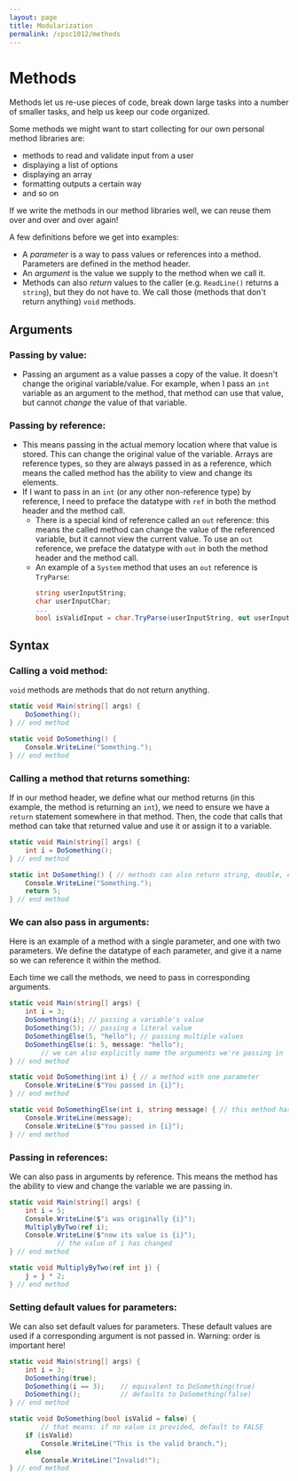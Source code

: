 ```yaml
---
layout: page
title: Modularization
permalink: /cpsc1012/methods
---
```


# Methods

Methods let us re-use pieces of code, break down large tasks into a number of smaller tasks, and help us keep our code organized.

Some methods we might want to start collecting for our own personal method libraries are:
- methods to read and validate input from a user
- displaying a list of options
- displaying an array
- formatting outputs a certain way
- and so on

If we write the methods in our method libraries well, we can reuse them over and over and over again!

A few definitions before we get into examples:
- A *parameter* is a way to pass values or references into a method. Parameters are defined in the method header.
- An *argument* is the value we supply to the method when we call it.
- Methods can also *return* values to the caller (e.g. `ReadLine()` returns a `string`), but they do not have to. We call those (methods that don't return anything) `void` methods.


## Arguments

### Passing by value:
- Passing an argument as a value passes a copy of the value. It doesn't change the original variable/value. For example, when I pass an `int` variable as an argument to the method, that  method can use that value, but cannot *change* the value of that variable.

### Passing by reference:
- This means passing in the actual memory location where that value is stored. This can change the original value of the variable. Arrays are reference types, so they are always passed in as a reference, which means the called method has the ability to view and change its elements.
- If I want to pass in an `int` (or any other non-reference type) by reference, I need to preface the datatype with `ref` in both the method header and the method call.
  - There is a special kind of reference called an `out` reference: this means the called method can change the value of the referenced variable, but it cannot view the current value. To use an `out` reference, we preface the datatype with `out` in both the method header and the method call.
  - An example of a `System` method that uses an `out` reference is `TryParse`:
    ```csharp
    string userInputString;
    char userInputChar;
    ...
    bool isValidInput = char.TryParse(userInputString, out userInputChar);
    ```

## Syntax

### Calling a void method:
`void` methods are methods that do not return anything.
```csharp
static void Main(string[] args) {
    DoSomething();
} // end method

static void DoSomething() {
    Console.WriteLine("Something.");
} // end method
```

### Calling a method that returns something:
If in our method header, we define what our method returns (in this example, the method is returning an `int`), we need to ensure we have a `return` statement somewhere in that method. Then, the code that calls that method can take that returned value and use it or assign it to a variable.
```csharp
static void Main(string[] args) {
    int i = DoSomething();
} // end method

static int DoSomething() { // methods can also return string, double, etc.
    Console.WriteLine("Something.");
    return 5;
} // end method
```

### We can also pass in arguments:
Here is an example of a method with a single parameter, and one with two parameters. We define the datatype of each parameter, and give it a name so we can reference it within the method.

Each time we call the methods, we need to pass in corresponding arguments.
```csharp
static void Main(string[] args) {
    int i = 3;
    DoSomething(i); // passing a variable's value
    DoSomething(5); // passing a literal value
    DoSomethingElse(5, "hello"); // passing multiple values
    DoSomethingElse(i: 5, message: "hello");  
        // we can also explicitly name the arguments we're passing in
} // end method

static void DoSomething(int i) { // a method with one parameter
    Console.WriteLine($"You passed in {i}");
} // end method

static void DoSomethingElse(int i, string message) { // this method has two parameters
    Console.WriteLine(message);
    Console.WriteLine($"You passed in {i}");
} // end method
```

### Passing in references:
We can also pass in arguments by reference. This means the method has the ability to view and change the variable we are passing in.
```csharp
static void Main(string[] args) {
    int i = 5;
    Console.WriteLine($"i was originally {i}");
    MultiplyByTwo(ref i);
    Console.WriteLine($"now its value is {i}");
            // the value of i has changed
} // end method

static void MultiplyByTwo(ref int j) {
    j = j * 2;
} // end method
```

### Setting default values for parameters:
We can also set default values for parameters. These default values are used if a corresponding argument is not passed in. Warning: order is important here!
```csharp
static void Main(string[] args) {
    int i = 3;
    DoSomething(true);
    DoSomething(i == 3);    // equivalent to DoSomething(true)
    DoSomething();          // defaults to DoSomething(false)
} // end method

static void DoSomething(bool isValid = false) { 
        // that means: if no value is provided, default to FALSE
    if (isValid)
        Console.WriteLine("This is the valid branch.");
    else
        Console.WriteLine("Invalid!");
} // end method
```